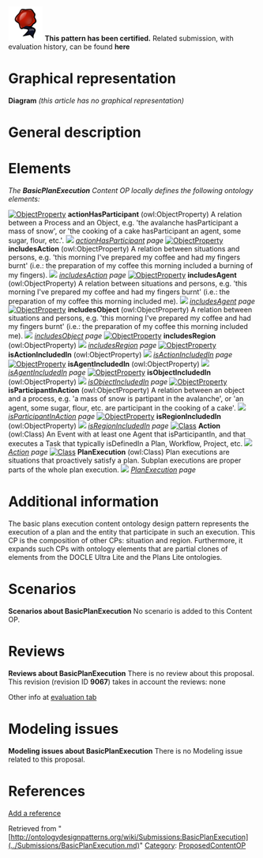[![](../images/thumb/b/b5/Certified.png/70px-Certified.png)](../Image/Certified.png.md "Certified.png") __This pattern has been certified.__
Related submission, with evaluation history, can be found __here__





#  Graphical representation


__Diagram__
_(this article has no graphical representation)_



#  General description


  




#  Elements


_The __BasicPlanExecution__ Content OP locally defines the following ontology elements:_



[![ObjectProperty](../../../../../../../../../../images/thumb/c/c3/ObjectProperty.gif/20px-ObjectProperty.gif)](../Image/ObjectProperty.gif.md "ObjectProperty") __actionHasParticipant__ (owl:ObjectProperty) A relation between a Process and an Object, e.g. 'the avalanche hasParticipant a mass of snow', or 'the cooking of a cake hasParticipant an agent, some sugar, flour, etc.'. 
 [![](../../../../../../../../../../../../images/thumb/8/87/ArrowRight.gif/11px-ArrowRight.gif)](../Image/ArrowRight.gif.md "ArrowRight.gif") _[actionHasParticipant](http://ontologydesignpatterns.org/wiki/Submissions:BasicPlanExecution/actionHasParticipant "Submissions:BasicPlanExecution/actionHasParticipant") page_
[![ObjectProperty](../../../../../../../../../../images/thumb/c/c3/ObjectProperty.gif/20px-ObjectProperty.gif)](../Image/ObjectProperty.gif.md "ObjectProperty") __includesAction__ (owl:ObjectProperty) A relation between situations and persons, e.g. 'this morning I've prepared my coffee and had my fingers burnt' (i.e.: the preparation of my coffee this morning included a burning of my fingers). 
 [![](../../../../../../../../../../../../images/thumb/8/87/ArrowRight.gif/11px-ArrowRight.gif)](../Image/ArrowRight.gif.md "ArrowRight.gif") _[includesAction](../Submissions/BasicPlanExecution/includesAction.md "Submissions:BasicPlanExecution/includesAction") page_
[![ObjectProperty](../../../../../../../../../../images/thumb/c/c3/ObjectProperty.gif/20px-ObjectProperty.gif)](../Image/ObjectProperty.gif.md "ObjectProperty") __includesAgent__ (owl:ObjectProperty) A relation between situations and persons, e.g. 'this morning I've prepared my coffee and had my fingers burnt' (i.e.: the preparation of my coffee this morning included me). 
 [![](../../../../../../../../../../../../images/thumb/8/87/ArrowRight.gif/11px-ArrowRight.gif)](../Image/ArrowRight.gif.md "ArrowRight.gif") _[includesAgent](../Submissions/BasicPlanExecution/includesAgent.md "Submissions:BasicPlanExecution/includesAgent") page_
[![ObjectProperty](../../../../../../../../../../images/thumb/c/c3/ObjectProperty.gif/20px-ObjectProperty.gif)](../Image/ObjectProperty.gif.md "ObjectProperty") __includesObject__ (owl:ObjectProperty) A relation between situations and persons, e.g. 'this morning I've prepared my coffee and had my fingers burnt' (i.e.: the preparation of my coffee this morning included me). 
 [![](../../../../../../../../../../../../images/thumb/8/87/ArrowRight.gif/11px-ArrowRight.gif)](../Image/ArrowRight.gif.md "ArrowRight.gif") _[includesObject](../Submissions/BasicPlanExecution/includesObject.md "Submissions:BasicPlanExecution/includesObject") page_
[![ObjectProperty](../../../../../../../../../../images/thumb/c/c3/ObjectProperty.gif/20px-ObjectProperty.gif)](../Image/ObjectProperty.gif.md "ObjectProperty") __includesRegion__ (owl:ObjectProperty) 
 [![](../../../../../../../../../../../../images/thumb/8/87/ArrowRight.gif/11px-ArrowRight.gif)](../Image/ArrowRight.gif.md "ArrowRight.gif") _[includesRegion](../Submissions/BasicPlanExecution/includesRegion.md "Submissions:BasicPlanExecution/includesRegion") page_
[![ObjectProperty](../../../../../../../../../../images/thumb/c/c3/ObjectProperty.gif/20px-ObjectProperty.gif)](../Image/ObjectProperty.gif.md "ObjectProperty") __isActionIncludedIn__ (owl:ObjectProperty) 
 [![](../../../../../../../../../../../../images/thumb/8/87/ArrowRight.gif/11px-ArrowRight.gif)](../Image/ArrowRight.gif.md "ArrowRight.gif") _[isActionIncludedIn](../Submissions/BasicPlanExecution/isActionIncludedIn.md "Submissions:BasicPlanExecution/isActionIncludedIn") page_
[![ObjectProperty](../../../../../../../../../../images/thumb/c/c3/ObjectProperty.gif/20px-ObjectProperty.gif)](../Image/ObjectProperty.gif.md "ObjectProperty") __isAgentIncludedIn__ (owl:ObjectProperty) 
 [![](../../../../../../../../../../../../images/thumb/8/87/ArrowRight.gif/11px-ArrowRight.gif)](../Image/ArrowRight.gif.md "ArrowRight.gif") _[isAgentIncludedIn](../Submissions/BasicPlanExecution/isAgentIncludedIn.md "Submissions:BasicPlanExecution/isAgentIncludedIn") page_
[![ObjectProperty](../../../../../../../../../../images/thumb/c/c3/ObjectProperty.gif/20px-ObjectProperty.gif)](../Image/ObjectProperty.gif.md "ObjectProperty") __isObjectIncludedIn__ (owl:ObjectProperty) 
 [![](../../../../../../../../../../../../images/thumb/8/87/ArrowRight.gif/11px-ArrowRight.gif)](../Image/ArrowRight.gif.md "ArrowRight.gif") _[isObjectIncludedIn](../Submissions/BasicPlanExecution/isObjectIncludedIn.md "Submissions:BasicPlanExecution/isObjectIncludedIn") page_
[![ObjectProperty](../../../../../../../../../../images/thumb/c/c3/ObjectProperty.gif/20px-ObjectProperty.gif)](../Image/ObjectProperty.gif.md "ObjectProperty") __isParticipantInAction__ (owl:ObjectProperty) A relation between an object and a process, e.g. 'a mass of snow is partipant in the avalanche', or 'an agent, some sugar, flour, etc. are participant in the cooking of a cake'. 
 [![](../../../../../../../../../../../../images/thumb/8/87/ArrowRight.gif/11px-ArrowRight.gif)](../Image/ArrowRight.gif.md "ArrowRight.gif") _[isParticipantInAction](../Submissions/BasicPlanExecution/isParticipantInAction.md "Submissions:BasicPlanExecution/isParticipantInAction") page_
[![ObjectProperty](../../../../../../../../../../images/thumb/c/c3/ObjectProperty.gif/20px-ObjectProperty.gif)](../Image/ObjectProperty.gif.md "ObjectProperty") __isRegionIncludedIn__ (owl:ObjectProperty) 
 [![](../../../../../../../../../../../../images/thumb/8/87/ArrowRight.gif/11px-ArrowRight.gif)](../Image/ArrowRight.gif.md "ArrowRight.gif") _[isRegionIncludedIn](../Submissions/BasicPlanExecution/isRegionIncludedIn.md "Submissions:BasicPlanExecution/isRegionIncludedIn") page_
[![Class](../../images/thumb/2/27/Class.gif/20px-Class.gif)](../Image/Class.gif.md "Class") __Action__ (owl:Class) An Event with at least one Agent that isParticipantIn, and that executes a Task that typically isDefinedIn a Plan, Workflow, Project, etc. 
 [![](../../../../../../../../../../../../images/thumb/8/87/ArrowRight.gif/11px-ArrowRight.gif)](../Image/ArrowRight.gif.md "ArrowRight.gif") _[Action](../Submissions/BasicPlanExecution/Action.md "Submissions:BasicPlanExecution/Action") page_
[![Class](../../images/thumb/2/27/Class.gif/20px-Class.gif)](../Image/Class.gif.md "Class") __PlanExecution__ (owl:Class) Plan executions are situations that proactively satisfy a plan. Subplan executions are proper parts of the whole plan execution. 
 [![](../../../../../../../../../../../../images/thumb/8/87/ArrowRight.gif/11px-ArrowRight.gif)](../Image/ArrowRight.gif.md "ArrowRight.gif") _[PlanExecution](../Submissions/BasicPlanExecution/PlanExecution.md "Submissions:BasicPlanExecution/PlanExecution") page_
#  Additional information


The basic plans execution content ontology design pattern represents the execution of a plan and the entity that participate in such an execution. This CP is the composition of other CPs: situation and region. Furthermore, it expands such CPs with ontology elements that are partial clones of elements from the DOCLE Ultra Lite and the Plans Lite ontologies.



#  Scenarios



__Scenarios about BasicPlanExecution__
No scenario is added to this Content OP.




#  Reviews



__Reviews about BasicPlanExecution__
There is no review about this proposal.
This revision (revision ID __9067__) takes in account the reviews: none


Other info at [evaluation tab](http://ontologydesignpatterns.org/wiki/index.php?title=Submissions:BasicPlanExecution&action=evaluation "http://ontologydesignpatterns.org/wiki/index.php?title=Submissions:BasicPlanExecution&action=evaluation")




  




#  Modeling issues



__Modeling issues about BasicPlanExecution__
There is no Modeling issue related to this proposal.




  




#  References


[Add a reference](index.php@title=Odp%253AAdd_reference&subject=../Submissions/BasicPlanExecution.md "http://ontologydesignpatterns.org/wiki/index.php?title=Odp:Add_reference&subject=Submissions%3ABasicPlanExecution")


  






Retrieved from "[http://ontologydesignpatterns.org/wiki/Submissions:BasicPlanExecution](../Submissions/BasicPlanExecution.md)"
 [Category](http://ontologydesignpatterns.org/wiki/Special:Categories "Special:Categories"): [ProposedContentOP](../Category/ProposedContentOP.md "Category:ProposedContentOP")